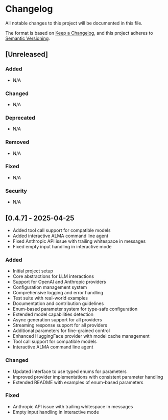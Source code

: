 # Changelog

All notable changes to this project will be documented in this file.

The format is based on [Keep a Changelog](https://keepachangelog.com/en/1.0.0/),
and this project adheres to [Semantic Versioning](https://semver.org/spec/v2.0.0.html).

## [Unreleased]

### Added
- N/A

### Changed
- N/A

### Deprecated
- N/A

### Removed
- N/A

### Fixed
- N/A

### Security
- N/A

## [0.4.7] - 2025-04-25
- Added tool call support for compatible models
- Added interactive ALMA command line agent
- Fixed Anthropic API issue with trailing whitespace in messages
- Fixed empty input handling in interactive mode

### Added
- Initial project setup
- Core abstractions for LLM interactions
- Support for OpenAI and Anthropic providers
- Configuration management system
- Comprehensive logging and error handling
- Test suite with real-world examples
- Documentation and contribution guidelines
- Enum-based parameter system for type-safe configuration
- Extended model capabilities detection
- Async generation support for all providers
- Streaming response support for all providers
- Additional parameters for fine-grained control
- Enhanced HuggingFace provider with model cache management
- Tool call support for compatible models
- Interactive ALMA command line agent

### Changed
- Updated interface to use typed enums for parameters
- Improved provider implementations with consistent parameter handling
- Extended README with examples of enum-based parameters

### Fixed
- Anthropic API issue with trailing whitespace in messages
- Empty input handling in interactive mode 